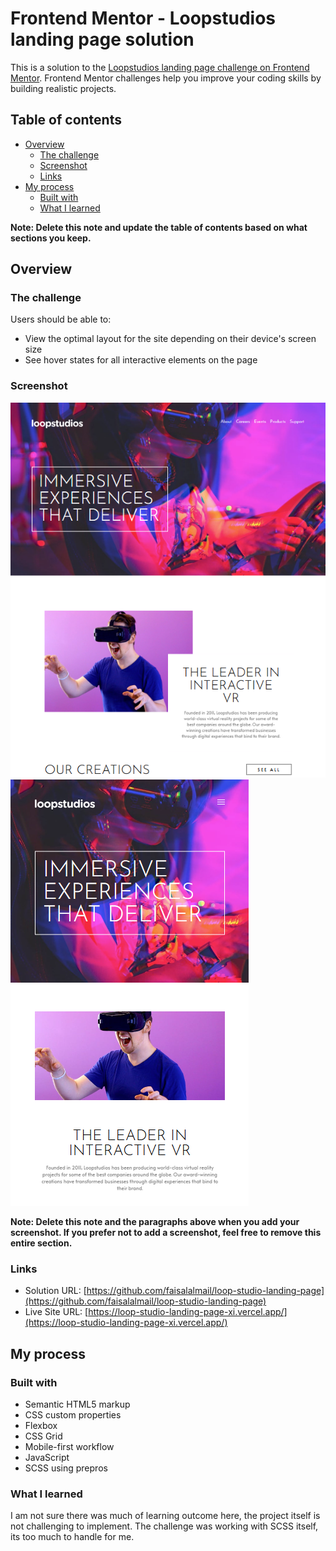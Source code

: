 # Frontend Mentor - Loopstudios landing page solution

This is a solution to the [Loopstudios landing page challenge on Frontend Mentor](https://www.frontendmentor.io/challenges/loopstudios-landing-page-N88J5Onjw). Frontend Mentor challenges help you improve your coding skills by building realistic projects. 

## Table of contents

- [Overview](#overview)
  - [The challenge](#the-challenge)
  - [Screenshot](#screenshot)
  - [Links](#links)
- [My process](#my-process)
  - [Built with](#built-with)
  - [What I learned](#what-i-learned)

**Note: Delete this note and update the table of contents based on what sections you keep.**

## Overview

### The challenge

Users should be able to:

- View the optimal layout for the site depending on their device's screen size
- See hover states for all interactive elements on the page

### Screenshot

![desktop](screenshots/Desktop.png)
![tablet](screenshots/Tablet.png)


**Note: Delete this note and the paragraphs above when you add your screenshot. If you prefer not to add a screenshot, feel free to remove this entire section.**

### Links

- Solution URL: [https://github.com/faisalalmail/loop-studio-landing-page](https://github.com/faisalalmail/loop-studio-landing-page)
- Live Site URL: [https://loop-studio-landing-page-xi.vercel.app/](https://loop-studio-landing-page-xi.vercel.app/)

## My process

### Built with

- Semantic HTML5 markup
- CSS custom properties
- Flexbox
- CSS Grid
- Mobile-first workflow
- JavaScript
- SCSS using prepros

### What I learned

I am not sure there was much of learning outcome here, the project itself is not challenging to implement. The challenge was working with SCSS itself, its too much to handle for me.


